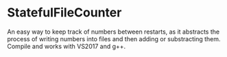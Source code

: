 # StatefulFileCounter
An easy way to keep track of numbers between restarts, as it abstracts the process of writing numbers into files and then adding or substracting them. 
Compile and works with VS2017 and g++.
